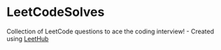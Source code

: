 # LeetCodeSolves
Collection of LeetCode questions to ace the coding interview! - Created using [LeetHub](https://github.com/QasimWani/LeetHub)
